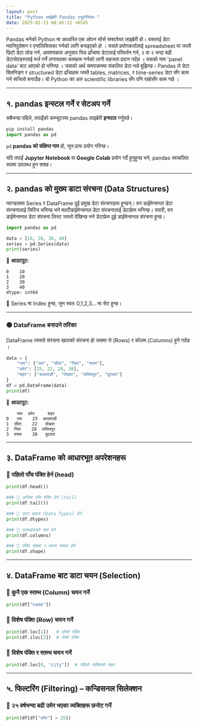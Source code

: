 ```yaml
---
layout: post
title: "Python लाईब्रेरी Pandas ट्युटोरियल "
date: 2025-02-13 08:45:12 +0545
---
```


Pandas भनेको Python मा आधारित एक ओपन सोर्स सफ्टवेयर लाइब्रेरी हो। यसलाई डेटा म्यानिपुलेशन र एनालिसिसका गर्नको लागि बनाइएको हो । यसले प्रयोगकर्तालाई spreadsheet मा जस्तै छिटो डेटा लोड गर्न, आवश्यकता अनुसार भिन्न ढाँचामा डेटालाई परिवर्तन गर्न, २ वा २ भन्दा बढी डेटासेटहरुलाई मर्ज गर्ने लगायतका कामहरू गर्नको लागी सहजता प्रदान गर्दछ  । यसको नाम 'panel data' बाट आएको हो भनिन्छ ।  जसको अर्थ समयक्रममा संकलित डेटा भन्ने बुझिन्छ। Pandas ले डेटा क्लिनिङ्ग र structured डेटा ढाँचाहरू जस्तै tables, matrices, र time-series डेटा सँग काम गर्न सजिलो बनाउँछ। यो Python का अरु scientific libraries सँग पनि राम्रोसँग काम गर्छ ।

---

## १. pandas इन्स्टल गर्ने र सेटअप गर्ने  
सबैभन्दा पहिले, तपाईंको कम्प्युटरमा pandas लाइब्रेरी **इन्स्टल** गर्नुपर्छ। 

```python
pip install pandas
import pandas as pd
```

`pd` **pandas को संक्षिप्त नाम** हो, जुन प्रायः प्रयोग गरिन्छ।

यदि तपाईं **Jupyter Notebook** वा **Google Colab** प्रयोग गर्दै हुनुहुन्छ भने, pandas स्वचालित रूपमा उपलब्ध हुन सक्छ।

---

## २. pandas को मुख्य डाटा संरचना (Data Structures)  
प्यान्डासमा Series र DataFrame दुई प्रमुख डेटा संरचनाहरू हुन्छन्। वन डाईमेन्सनल डेटा संरचनालाई सिरिज भनिन्छ भने मल्टीडाईमेन्सनल डेटा संरचनालाई डेटाफ्रेम भनिन्छ। यसरी, वन डाईमेन्सनल डेटा संरचना लिस्ट जस्तो देखिन्छ भने डेटाफ्रेम दुई डाईमेन्सनल संरचना हुन्छ।

```python
import pandas as pd

data = [10, 20, 30, 40]
series = pd.Series(data)
print(series)
```
📌 **आउटपुट:**
```
0    10
1    20
2    30
3    40
dtype: int64
```
🔹 Series मा Index हुन्छ, जुन स्वतः 0,1,2,3... मा सेट हुन्छ।

---

### 🟢 DataFrame बनाउने तरिका  
DataFrame त्यस्तो संरचना खालको संरचना हो जसमा रो (Rows) र कोलम (Columns) हुने गर्दछ । 
```python
data = {
    "नाम": ["राम", "सीता", "गिता", "श्याम"],
    "उमेर": [25, 22, 28, 30],
    "शहर": ["काठमाडौं", "पोखरा", "ललितपुर", "बुटवल"]
}
df = pd.DataFrame(data)
print(df)
```
📌 **आउटपुट:**  
```
    नाम  उमेर     शहर
0   राम    25  काठमाडौं
1  सीता    22   पोखरा
2  गिता    28  ललितपुर
3  श्याम    30   बुटवल
```

---

## ३. DataFrame को आधारभूत अपरेशनहरू  

### 🔹 पहिलो पाँच पंक्ति हेर्न (head)
```python
print(df.head())

### 🔹 अन्तिम पाँच पंक्ति हेर्न (tail)
print(df.tail())

### 🔹 डाटा प्रकार (Data Types) हेर्न
print(df.dtypes)

### 🔹 स्तम्भहरूको नाम हेर्न
print(df.columns)

### 🔹 पंक्ति संख्या र स्तम्भ संख्या हेर्न
print(df.shape)
```

---

## ४. DataFrame बाट डाटा चयन (Selection)  

### 🔹 कुनै एक स्तम्भ (Column) चयन गर्ने
```python
print(df["name"])
```
### 🔹 विशेष पंक्ति (Row) चयन गर्ने
```python
print(df.loc[1])   # दोस्रो पंक्ति
print(df.iloc[2])  # तेस्रो पंक्ति
```
### 🔹 विशेष पंक्ति र स्तम्भ चयन गर्ने
```python
print(df.loc[0, "city"])  # पहिलो व्यक्तिको शहर
```

---

## ५. फिल्टरिंग (Filtering) – कन्डिसनल सिलेक्शन  
### 🔹 २५ वर्षभन्दा बढी उमेर भएका व्यक्तिहरू छनोट गर्ने  
```python
print(df[df["उमेर"] > 25])
```
